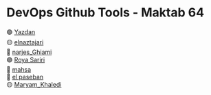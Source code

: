 # DevOps Github Tools - Maktab 64

🟢 [Yazdan](https://girhub.com/MrYazdan/)\
🟡 [elnaztajari](https://github.com/entajari/)\
🔴 [narjes_Ghiami](https://github.com/n-ghiyami/)\
🟣 [Roya Sariri](https://github.com/roya-sariri)\
🐤 [mahsa](https://github.com/106mahsamoghaddami)\
🔵 [el paseban](https://github.com/Elahepasban)\
🟡 [Maryam_Khaledi](https://github.com/MaryamKhaledi)
